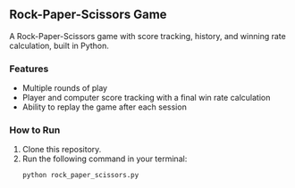 ## Rock-Paper-Scissors Game
A Rock-Paper-Scissors game with score tracking, history, and winning rate calculation, built in Python.

### Features
- Multiple rounds of play
- Player and computer score tracking with a final win rate calculation
- Ability to replay the game after each session

### How to Run
1. Clone this repository.
2. Run the following command in your terminal:
   ```
   python rock_paper_scissors.py
   ```

